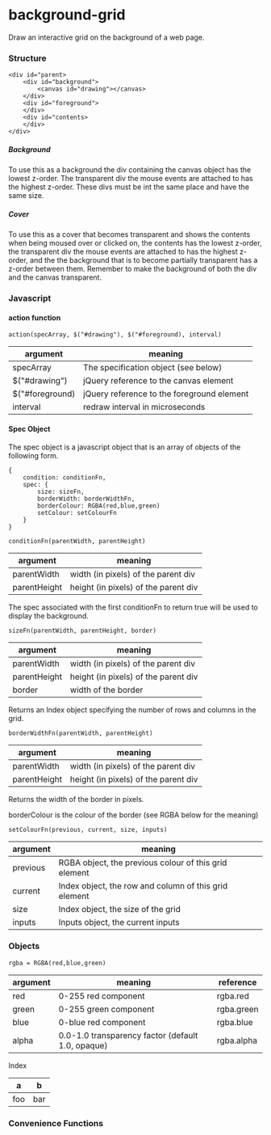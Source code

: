 # background-grid
Draw an interactive grid on the background of a web page.

### Structure
    <div id="parent>
        <div id="background">
            <canvas id="drawing"></canvas>
        </div>
        <div id="foreground">
        </div>
        <div id="contents>
        </div>
    </div>
    
##### Background
To use this as a background the div containing the canvas object has the lowest z-order.
The transparent div the mouse events are attached to has the highest z-order. These divs must be int the same place and have the same size.

##### Cover
To use this as a cover that becomes transparent and shows the contents when being moused over or clicked on, the contents has the lowest z-order, the transparent div the mouse events are attached to has the highest z-order, and the the background that is to become partially transparent has a z-order between them. Remember to make the background of both the div and the canvas transparent.

### Javascript
#### action function
    action(specArray, $("#drawing"), $("#foreground), interval)

argument|meaning
--------|-------
specArray|The specification object (see below)
$("#drawing")|jQuery reference to the canvas element
$("#foreground)|jQuery reference to the foreground element
interval|redraw interval in microseconds

#### Spec Object

The spec object is a javascript object that is an array of objects of the following form.

    {
        condition: conditionFn,
        spec: {
            size: sizeFn,
            borderWidth: borderWidthFn,
            borderColour: RGBA(red,blue,green)
            setColour: setColourFn
        }
    }

    conditionFn(parentWidth, parentHeight) 
argument|meaning
-------|-------
parentWidth|width (in pixels) of the parent div
parentHeight|height (in pixels) of the parent div

The spec associated with the first conditionFn to return true will be used to display the background.

    sizeFn(parentWidth, parentHeight, border)
argument|meaning
-------|-------
parentWidth|width (in pixels) of the parent div
parentHeight|height (in pixels) of the parent div
border|width of the border

Returns an Index object specifying the number of rows and columns in the grid.

    borderWidthFn(parentWidth, parentHeight) 
argument|meaning
-------|-------
parentWidth|width (in pixels) of the parent div
parentHeight|height (in pixels) of the parent div

Returns the width of the border in pixels.

borderColour is the colour of the border (see RGBA below for the meaning)

    setColourFn(previous, current, size, inputs)
    
argument|meaning
-------|-------
previous|RGBA object, the previous colour of this grid element
current|Index object, the row and column of this grid element
size|Index object, the size of the grid
inputs|Inputs object, the current inputs

### Objects

    rgba = RGBA(red,blue,green)
argument|meaning|reference
-------|-------|--
red|0-255 red component|rgba.red
green|0-255 green component|rgba.green
blue|0-blue red component|rgba.blue
alpha|0.0-1.0 transparency factor (default 1.0, opaque)|rgba.alpha



Index

a|b
-------|-------
foo|bar
### Convenience Functions

